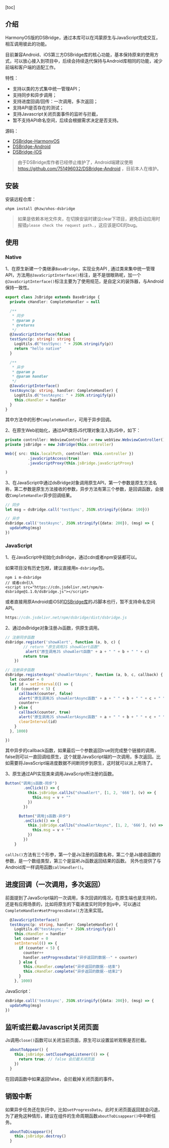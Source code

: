 [toc]

## 介绍

HarmonyOS版的DSBridge，通过本库可以在鸿蒙原生与JavaScript完成交互，相互调用彼此的功能。

目前兼容Android、iOS第三方DSBridge库的核心功能，基本保持原来的使用方式，可以放心接入到项目中，后续会持续迭代保持与Android库相同的功能，减少前端和客户端的适配工作。

特性：

- 支持以类的方式集中统一管理API；
- 支持同步和异步调用；
- 支持进度回调/回传：一次调用，多次返回；
- 支持API是否存在的测试；
- 支持Javascript关闭页面事件的监听与拦截，
- 暂不支持API命名空间，后续会根据需求决定是否支持。


源码：

* [DSBridge-HarmonyOS](https://github.com/751496032/DSBridge-HarmonyOS)
* [DSBridge-Android](https://github.com/wendux/DSBridge-Android)
* [DSBridge-IOS](https://github.com/wendux/DSBridge-IOS)


>由于DSBridge库作者已经停止维护了，Android端建议使用 https://github.com/751496032/DSBridge-Android ，目前本人在维护。


## 安装

安装远程仓库：

```text
ohpm install @hzw/ohos-dsbridge
```

> 如果是依赖本地文件夹，在切换安装时建议clear下项目，避免启动应用时报错`please check the request path.`，这应该是IDE的bug。

## 使用

### Native

1、在原生新建一个类继承`BaseBridge`，实现业务API
, 通过类来集中统一管理API，方法用`@JavaScriptInterface()`标注，是不是很眼熟呢，加一个`@JavaScriptInterface()`标注主要为了使用规范，是自定义的装饰器，与Android保持一致性。
```typescript
export class JsBridge extends BaseBridge {
  private cHandler: CompleteHandler = null

  /**
   * 同步
   * @param p
   * @returns
   */
  @JavaScriptInterface(false)
  testSync(p: string): string {
    LogUtils.d("testSync: " + JSON.stringify(p))
    return "hello native"
  }

  /**
   * 异步
   * @param p
   * @param handler
   */
  @JavaScriptInterface()
  testAsync(p: string, handler: CompleteHandler) {
    LogUtils.d("testAsync: " + JSON.stringify(p))
    this.cHandler = handler
  }
}
```

其中方法中的形参`CompleteHandler`，可用于异步回调。

2、在原生Web初始化，通过API类将JS代理对象注入到JS中，如下：

```typescript
private controller: WebviewController = new webView.WebviewController()
private jsBridge = new JsBridge(this.controller)

Web({ src: this.localPath, controller: this.controller })
          .javaScriptAccess(true)
          .javaScriptProxy(this.jsBridge.javaScriptProxy)

)        

```

3、在JavaScript中通过dsBridge对象调用原生API，第一个参数是原生方法名称，第二参数是原生方法接收的参数，异步方法有第三个参数，是回调函数，会接收`CompleteHandler`异步回调结果。

```typescript
// 同步
let msg = dsBridge.call('testSync', JSON.stringify({data: 100}))

// 异步
dsBridge.call('testAsync', JSON.stringify({data: 200}), (msg) => {
  updateMsg(msg)
})
```



### JavaScript

1、在JavaScript中初始化dsBridge，通过cdn或者npm安装都可以。

如果项目没有历史包袱，建议直接用`m-dsbridge`包。

```
npm i m-dsbridge
// 或者cdn引入
<script src="https://cdn.jsdelivr.net/npm/m-dsbridge@1.1.0/dsBridge.js"></script>
```

或者直接用原Android或iOS的[DSBridge库](https://github.com/wendux/DSBridge-Android)的JS脚本也行，暂不支持命名空间API。

```typescript
https://cdn.jsdelivr.net/npm/dsbridge/dist/dsbridge.js
```

2、通过dsBridge对象注册Js函数，供原生调用。

```typescript
// 注册同步函数
dsBridge.register('showAlert', function (a, b, c) {
        // return "原生调用JS showAlert函数"
         alert("原生调用JS showAlert函数" + a + " " + b + " " + c)
        return true
    })

// 注册异步函数
dsBridge.registerAsyn('showAlertAsync', function (a, b, c, callback) {
  let counter = 0
  let id = setInterval(() => {
    if (counter < 5) {
      callback(counter, false)
      alert("原生调用JS showAlertAsync函数" + a + " " + b + " " + c + " " + counter)
      counter++
    } else {
      callback(counter, true)
      alert("原生调用JS showAlertAsync函数" + a + " " + b + " " + c + " " + counter)
      clearInterval(id)
    }
  }, 1000)

})
```

其中异步的callback函数，如果最后一个参数返回true则完成整个链接的调用，false则可以一直回调给原生，这个就是JavaScript端的一次调用，多次返回。比如需要将JavaScript端进度数据不间断同步到原生，这时就可以派上用场了。

3、原生通过API实现类来调用JavaScript所注册的函数。

```typescript
Button("调用js函数-同步")
        .onClick(() => {
          this.jsBridge.callJs("showAlert", [1, 2, '666'], (v) => {
            this.msg = v + ""
          })
        })

      Button("调用js函数-异步")
        .onClick(() => {
          this.jsBridge.callJs("showAlertAsync", [1, 2, '666'], (v) => {
            this.msg = v + ""
          })
        })
    }
```

`callJs()`方法有三个形参，第一个是Js注册的函数名称，第二个是Js接收函数的参数，是一个数组类型，第三个是监听Js函数返回结果的函数。
另外也提供了与Android库一样调用函数`callHandler()`。


## 进度回调（一次调用，多次返回）

前面提到了JavaScript端的一次调用，多次回调的情况，在原生端也是支持的，还是有应用场景的，比如将原生的下载进度实时同步到js中，可以通过`CompleteHandler#setProgressData()`方法来实现。

```typescript
  @JavaScriptInterface()
  testAsync(p: string, handler: CompleteHandler) {
    LogUtils.d("testAsync: " + JSON.stringify(p))
    this.cHandler = handler
    let counter = 0
    setInterval(() => {
      if (counter < 5) {
        counter++
        handler.setProgressData("异步返回的数据--" + counter)
      } else {
        this.cHandler.complete("异步返回的数据--结束")
        this.cHandler.complete("异步返回的数据--结束2")
      }
    }, 1000)
```
JavaScript：

```typescript
dsBridge.call('testAsync', JSON.stringify({data: 200}), (msg) => {
  updateMsg(msg)
})
```

## 监听或拦截Javascript关闭页面

Js调用`close()`函数可以关闭当前页面，原生可以设置监听观察是否拦截。

```typescript
  aboutToAppear() {
    this.jsBridge.setClosePageListener(() => {
      return true; // false 会拦截关闭页面
    })
  }
```

在回调函数中如果返回false，会拦截掉关闭页面的事件。

## 销毁中断

如果异步任务还在执行中，比如`setProgressData`，此时关闭页面返回就会闪退，为了避免这种情形，建议在组件的生命周期函数`aboutToDisappear()`中中断任务。

```typescript
  aboutToDisappear(){
    this.jsBridge.destroy()
  }

```





























